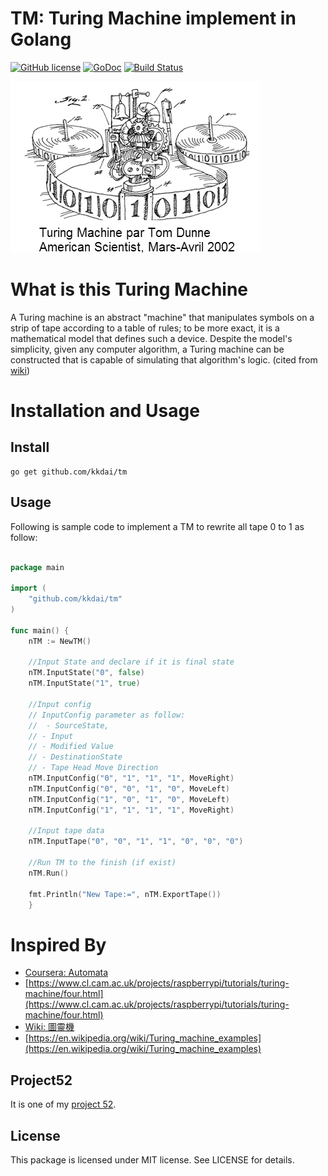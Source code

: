 TM: Turing Machine implement in Golang
==============

[![GitHub license](https://img.shields.io/badge/license-MIT-blue.svg)](https://raw.githubusercontent.com/kkdai/tm/master/LICENSE)  [![GoDoc](https://godoc.org/github.com/kkdai/cyk?status.svg)](https://godoc.org/github.com/kkdai/tm)  [![Build Status](https://travis-ci.org/kkdai/tm.svg?branch=master)](https://travis-ci.org/kkdai/tm)

![](TM-Image.png)

What is this Turing Machine
=============

A Turing machine is an abstract "machine" that manipulates symbols on a strip of tape according to a table of rules; to be more exact, it is a mathematical model that defines such a device. Despite the model's simplicity, given any computer algorithm, a Turing machine can be constructed that is capable of simulating that algorithm's logic. (cited from [wiki](https://en.wikipedia.org/wiki/Turing_machine))


 

Installation and Usage
=============


Install
---------------

    go get github.com/kkdai/tm


Usage
---------------

Following is sample code to implement a TM to rewrite all tape 0 to 1 as follow:


```go

package main

import (
    "github.com/kkdai/tm"
)

func main() {
	nTM := NewTM()
	
	//Input State and declare if it is final state
	nTM.InputState("0", false)
	nTM.InputState("1", true)

	//Input config
	// InputConfig parameter as follow:
	//	- SourceState, 
	// - Input
	// - Modified Value
	// - DestinationState 
	// - Tape Head Move Direction
	nTM.InputConfig("0", "1", "1", "1", MoveRight)
	nTM.InputConfig("0", "0", "1", "0", MoveLeft)
	nTM.InputConfig("1", "0", "1", "0", MoveLeft)
	nTM.InputConfig("1", "1", "1", "1", MoveRight)

	//Input tape data
	nTM.InputTape("0", "0", "1", "1", "0", "0", "0")

	//Run TM to the finish (if exist)
	nTM.Run()
	
	fmt.Println("New Tape:=", nTM.ExportTape())
	}

```

Inspired By
=============

- [Coursera: Automata](https://class.coursera.org/automata-004/)
- [https://www.cl.cam.ac.uk/projects/raspberrypi/tutorials/turing-machine/four.html](https://www.cl.cam.ac.uk/projects/raspberrypi/tutorials/turing-machine/four.html)
- [Wiki: 圖靈機](https://zh.wikipedia.org/wiki/%E5%9B%BE%E7%81%B5%E6%9C%BA)
- [https://en.wikipedia.org/wiki/Turing_machine_examples](https://en.wikipedia.org/wiki/Turing_machine_examples)


Project52
---------------

It is one of my [project 52](https://github.com/kkdai/project52).


License
---------------

This package is licensed under MIT license. See LICENSE for details.
